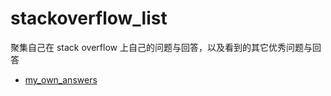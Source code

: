 # stackoverflow_list
聚集自己在 stack overflow 上自己的问题与回答，以及看到的其它优秀问题与回答

- [my_own_answers](https://github.com/xxleyi/stackoverflow_list/blob/master/my_own_answers.md)
